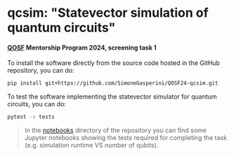 # qcsim: "Statevector simulation of quantum circuits"
#### [QOSF](https://qosf.org/) Mentorship Program 2024, screening task 1

To install the software directly from the source code hosted in the GitHub repository, you can do:
```bash
pip install git+https://github.com/SimoneGasperini/QOSF24-qcsim.git
```

To test the software implementing the statevector simulator for quantum circuits, you can do:
```bash
pytest -v tests
```

> In the [notebooks](https://github.com/SimoneGasperini/QOSF24-qcsim/tree/master/notebooks) directory of the repository you can find some Jupyter notebooks showing the tests required for completing the task (e.g. simulation runtime VS number of qubits).